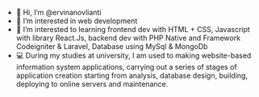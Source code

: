 - 👋 Hi, I’m @ervinanovlianti
- 👀 I’m interested in web development
- 🌱 I’m interested to learning frontend dev with HTML + CSS, Javascript with library React.Js, backend dev with PHP Native and Framework Codeigniter & Laravel, Database using MySql & MongoDb 
- 💻 During my studies at university, I am used to making website-based information system applications, carrying out a series of stages of application creation starting from analysis, database design, building, deploying to online servers and maintenance.
